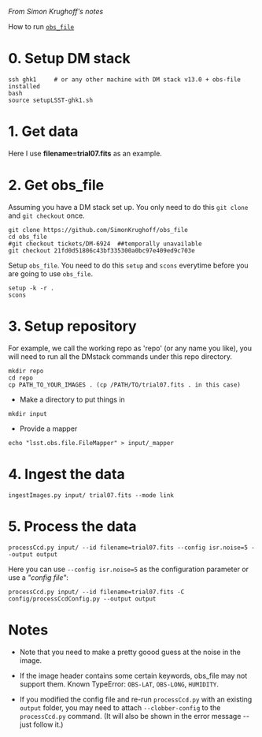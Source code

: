 *From Simon Krughoff's notes*

How to run [`obs_file`](https://github.com/SimonKrughoff/obs_file/tree/tickets/DM-6924)

# 0. Setup DM stack
```
ssh ghk1     # or any other machine with DM stack v13.0 + obs-file installed
bash
source setupLSST-ghk1.sh
```

# 1. Get data

Here I use **filename=trial07.fits** as an example.

# 2. Get obs_file 

Assuming you have a DM stack set up.
You only need to do this `git clone` and `git checkout` once.
```
git clone https://github.com/SimonKrughoff/obs_file
cd obs_file
#git checkout tickets/DM-6924  ##temporally unavailable
git checkout 21fd0d51806c43bf335300a0bc97e409ed9c703e
```

Setup `obs_file`. You need to do this `setup` and `scons` everytime before you are going to use `obs_file`.
```
setup -k -r .
scons
```

# 3. Setup repository 

For example, we call the working repo as 'repo' (or any name you like), you will need to run all the DMstack commands under this repo directory.

```
mkdir repo
cd repo
cp PATH_TO_YOUR_IMAGES . (cp /PATH/TO/trial07.fits . in this case)
```

* Make a directory to put things in
```
mkdir input
```

* Provide a mapper
```
echo "lsst.obs.file.FileMapper" > input/_mapper
```

# 4. Ingest the data
```
ingestImages.py input/ trial07.fits --mode link
```

# 5. Process the data
```
processCcd.py input/ --id filename=trial07.fits --config isr.noise=5 --output output
```

Here you can use `--config isr.noise=5` as the configuration parameter or use a _"config file"_:
```
processCcd.py input/ --id filename=trial07.fits -C config/processCcdConfig.py --output output
```

# Notes

* Note that you need to make a pretty goood guess at the noise in the image.

* If the image header contains some certain keywords, obs_file may not support them. Known TypeError: `OBS-LAT`, `OBS-LONG`, `HUMIDITY`.

* If you modified the config file and re-run `processCcd.py` with an existing `output` folder, you may need to attach `--clobber-config` to the `processCcd.py` command. (It will also be shown in the error message -- just follow it.)
